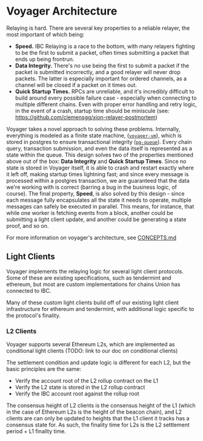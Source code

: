 # Voyager Architecture

Relaying is hard. There are several key properties to a reliable relayer, the most important of
which being:

- **Speed.** IBC Relaying is a race to the bottom, with many relayers fighting to be the first to
  submit a packet, often times submitting a packet that ends up being frontrun.
- **Data Integrity.** There's no use being the first to submit a packet if the packet is submitted
  incorrectly, and a good relayer will never drop packets. The latter is especially important for
  ordered channels, as a channel will be closed if a packet on it times out.
- **Quick Startup Times.** RPCs are unreliable, and it's incredibly difficult to build around every
  possible failure case - especially when connecting to multiple different chains. Even with proper
  error handling and retry logic, in the event of a crash, startup time should be miniscule (see:
  <https://github.com/clemensgg/xion-relayer-postmortem>)

Voyager takes a novel approach to solving these problems. Internally, everything is modeled as a
finite state machine, ([`voyager-vm`](/lib/voyager-vm/README.md)), which is stored in postgres to ensure transactional integrity ([`pg-queue`](/lib/pg-queue/README.md)). Every chain
query, transaction submission, and even the data itself is represented as a state within the queue.
This design solves two of the properties mentioned above out of the box: **Data Integrity** and
**Quick Startup Times**. Since no state is stored in Voyager itself, it is able to crash and restart
exactly where it left off, making startup times lightning fast; and since every message is processed
within a postgres transaction, we are guaranteed that the data we're working with is correct
(barring a bug in the business logic, of course). The final property, **Speed**, is also solved
by this design - since each message fully encapsulates all the state it needs to operate, multiple
messages can safely be executed in parallel. This means, for instance, that while one worker is
fetching events from a block, another could be submitting a light client update, and another could
be generating a state proof, and so on.

For more information on voyager's architecture, see [CONCEPTS.md](/voyager/CONCEPTS.md)

## Light Clients

Voyager implements the relaying logic for several light client protocols. Some of these are existing
specifications, such as tendermint and ethereum, but most are custom implementations for chains
Union has connected to IBC.

Many of these custom light clients build off of our existing light client infrastructure for
ethereum and tendermint, with additional logic specific to the protocol's finality.

### L2 Clients

Voyager supports several Ethereum L2s, which are implemented as conditional light clients (TODO:
link to our doc on conditional clients)

The settlement condition and update logic is different for each L2, but the basic principles are
the same:

- Verify the account root of the L2 rollup contract on the L1
- Verify the L2 state is stored in the L2 rollup contract
- Verify the IBC account root against the rollup root

The consensus height of L2 clients is the consensus height of the L1 (which in the case of Ethereum
L2s is the height of the beacon chain), and L2 clients are can only be updated to heights that
the L1 client it tracks has a consensus state for. As such, the finality time for L2s is the L2
settlement period + L1 finality time.
